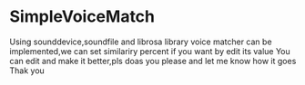 # SimpleVoiceMatch
Using sounddevice,soundfile and librosa library voice matcher can be implemented,we can set similariry percent if you want by edit its value
You can edit and make it better,pls doas you please and let me know how it goes
Thak you

